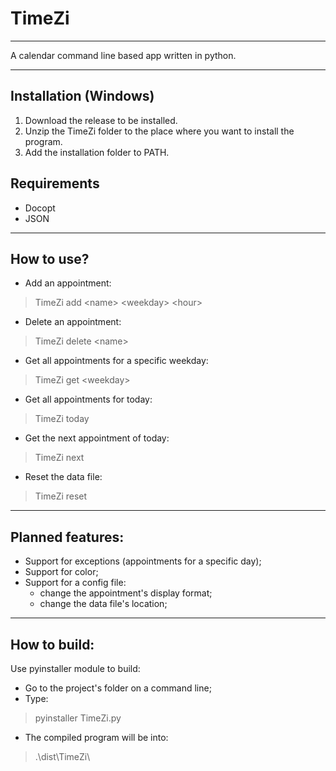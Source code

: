 # TimeZi
---
A calendar command line based app written in python.

---
 ## Installation (Windows)


1. Download the release to be installed.
2. Unzip the TimeZi folder to the place where you want to install the program.
3. Add the installation folder to PATH.

## Requirements

- Docopt
- JSON


---
## How to use?

- Add an appointment:
> TimeZi  add  \<name>  \<weekday>  \<hour>

- Delete an appointment:
> TimeZi  delete  \<name>

- Get all appointments for a specific weekday:
> TimeZi  get  \<weekday>

- Get all appointments for today:
> TimeZi  today

- Get the next appointment of today:
> TimeZi  next

- Reset the data file:
> TimeZi  reset

---
## Planned features:

- Support for exceptions (appointments for a specific day);
- Support for color;
- Support for a config file:
    - change the appointment's display format;
    - change the data file's location;

---
## How to build:

Use pyinstaller module to build:
- Go to the project's folder on a command line;
- Type:
>pyinstaller TimeZi.py
- The compiled program will be into:
>.\dist\TimeZi\